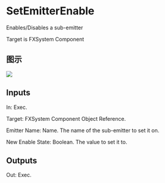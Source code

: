 # SetEmitterEnable

Enables/Disables a sub-emitter

Target is FXSystem Component

## 图示

![]($-20221218-18545747.png)

## Inputs

In: Exec.

Target: FXSystem Component Object Reference.

Emitter Name: Name. The name of the sub-emitter to set it on.

New Enable State: Boolean. The value to set it to.  

## Outputs

Out: Exec.

